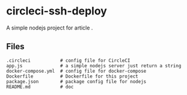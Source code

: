 # circleci-ssh-deploy

A simple nodejs project for article .

## Files

```
.circleci           # config file for CircleCI
app.js              # a simple nodejs server just return a string
docker-compose.yml  # config file for docker-compose
Dockerfile          # Dockerfile for this project
package.json        # package config file for nodejs
README.md           # doc
```